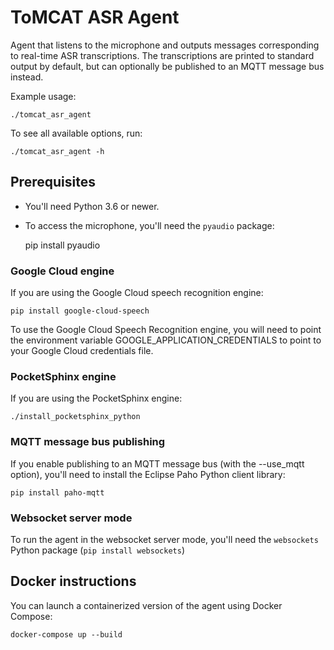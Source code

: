 ToMCAT ASR Agent
================

Agent that listens to the microphone and outputs messages corresponding to
real-time ASR transcriptions. The transcriptions are printed to standard output
by default, but can optionally be published to an MQTT message bus instead.

Example usage:

    ./tomcat_asr_agent

To see all available options, run:

    ./tomcat_asr_agent -h


Prerequisites
-------------

- You'll need Python 3.6 or newer.
- To access the microphone, you'll need the `pyaudio` package:

    pip install pyaudio

### Google Cloud engine

If you are using the Google Cloud speech recognition engine:
    
    pip install google-cloud-speech

To use the Google Cloud Speech Recognition engine, you will need to point the
environment variable GOOGLE_APPLICATION_CREDENTIALS to point to your Google
Cloud credentials file.

### PocketSphinx engine

If you are using the PocketSphinx engine:

    ./install_pocketsphinx_python

### MQTT message bus publishing

If you enable publishing to an MQTT message bus (with the --use_mqtt
option), you'll need to install the Eclipse Paho Python client library:

    pip install paho-mqtt

### Websocket server mode

To run the agent in the websocket server mode, you'll need the `websockets`
Python package (`pip install websockets`)

Docker instructions
-------------------

You can launch a containerized version of the agent using Docker Compose:

    docker-compose up --build

